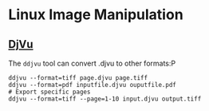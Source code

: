 Linux Image Manipulation
========================

[DjVu]
------

The `ddjvu` tool can convert .djvu to other formats:P

    ddjvu --format=tiff page.djvu page.tiff
    ddjvu --format=pdf inputfile.djvu ouputfile.pdf
    # Export specific pages
    ddjvu --format=tiff --page=1-10 input.djvu output.tiff

[DjVu]: https://wiki.archlinux.org/index.php/Djvu#Convert_DjVu_to_images
